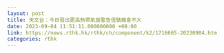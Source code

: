 ```yaml
---
layout: post
title: 天文台：今日發出更高熱帶氣旋警告信號機會不大
date: 2023-09-04 11:51:11.000000000 +08:00
link: https://news.rthk.hk/rthk/ch/component/k2/1716665-20230904.htm
categories: rthk
---
```



